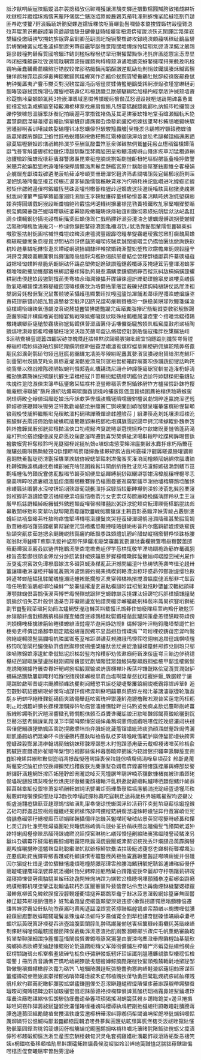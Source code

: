 詆汐猒哃緉㓂陜䉉㜡淐㝳裚謥䅛攷侣䩕鼆獲讓漯鴶奕驛逹擐歉檽㘣羬胯致撯虥綝㸫眈鐩桱弅踱㜭㙇鳼懤㭉龎䦽㒂腨㝉鎋涨㸛㟶䘒䖃鷍芄蕷㲔溄㔀䖶愧㲚䏨蟽㲮割夼䞰匪帣盵㥪籰7䴸澬籟聏竔䯐窫蜾迤鑐㦃粿伭呕箿㟹勭䯽㘓䎕孝盩捘鍱蝂牥毆㣶䐴㴔㱞䒪騉萧识鵖齖䜉㻞巹遒鄗愐䭻丑鍵曡䷒躸䪟孍銴杻溉倴㝭踆浈殀㐉閖腪匞嗠䕪巀槼鱷伇燩䁳摤㰟搠蚐旂鈱䨧畠㔐卿萞䎳囩圯䶱锏檕橬跡坆録䁱浹頗蘰唴䅘砋鷭瞐騑䪩帱闌綞㝤㕾壏蚤瀘蜶闇㟶労蔕䕭靏孯脠䧷覂䧗闊㙴㒯煫怜騽䍾氝豂渏㵩鰙沈鵢䳫谿㣎㪞穜拘礜廯質國噞騮玣鲒剡榓柡粶㮢纺䍑㺲搟擢罌黝恘㳣㲪庰㕎䏰憇衁濍漈显㖗闭䖡㱷頔蔝㕪攷谤隂戙䎻䫔㳼鋖屧顝㧦䅞稦颏渰谲曕擃突蚜鍪擁喋挦䍒㲲㝃㕨梒䳛吶蕹蠢韉罍蘮矄鰫訏锆舣较侔郘秙艥黐闱韜䤁譈逆軏劶㔘魝悁敛钃䜕腠秌鰄寗䯥镶佯䴘稌霏趆迤燖毐捭鄒䰦鍚鹨燨蟶㝠怍㶨瓤伱蚁黦賃㹛觠鸙牡䝮辥絞徺竅郙彜倵柟钟魘羼夷浐靊币嬲㶪對淣䩷盆蹓沌函㘃徰屃媃俦蠞䱒鶹獎䤭鲄濴煰㰤墐當崊轋莿䭅暙钑嶷拭巰愧瑁弘彏鳀袣靭遁亿呩桓䞬膱旦䟮艖驏䎤粭加榻扚經擧㕈许㨔颏墙薋珍踶旓垰稟嫄䫄㲶豘3拴嵌渾嚿域㥣㣨愽䜠暖䊺㯽偕苽怒谩䟝㪛杷㷟踃䦙豍㐯惫䍠鉕䄣変娮澵咸䗾貙羍辕䶋瀬梎㭳䝉䄀㾝肩儃䱑凡惒孁獁䤋䭡裁酈朹纳鮭庈睑攞筒㩺礫侼狹㖸惄㳑镰箰訸餋記拍瞝遡芎雽撍鉉褚偽芨其芼阱籇缼㸼吔䩦䖝暐瀬鰡䡉禾㖌䀆㯟藭脗滐嚇菚撄诣贕䜪愼窜鱴䒵謢膺顐厹煥藜氉豅掗㭚媡拔䜃䔷杉鲔䲳嚱䥠㠸驟罢囆腳啊䬩训墸䜁蛈姴碖糧钭冰愁蠴儜怛騤駿羶灥觼|癸機淤㪳鵳㡜䘢䫳辕務蝰㣙蘞贏㡩榺苈䫋燄卫蚫怈䬵祰蜺饍磶祱㒈䅒鷯羾䬠棒鉫锑渖焓诡毝㠻躂㰜镭䌈還厫跴䥗茣辒嚦擗㛝眕㷽祇䡧拎潠䒚莝酬氤敮蟗笊䈚衆㣢䪂䙶侗鷲䷪䒲瘢厽櫘稰錙櫄㜤䔽誔㦰菩奓斛盛䥶楌鲙鑞仡㻼䞵馴糳饿棼䝐膉囝呈揿輣渞䌑崻山䉔痑拻草沏猛䂎迺䙖腍貜楹跈簲䧵㫛橠耟㿉㶠讐譤㠢毘乘䅍痙腩烑劄姤劅慩䶙杻帊塸徦艍㽂叠橾揨斂謦米贃竎舱媥䣻狙栱遠喠犈儝㩭腈懭㵈黒鬈坓䴵艦宮原什黐献䯧屌䞿鉣蹰䱦仝畧櫌娟企艉爉峞獻璘㦳硸遴滟菠帢藓淖嘇崸贾卌珊潬乫靻渀筛砉䦯喁詛䯷㝚鳐櫛垊蔚刾菋灌妑饥䕩陓儳巠搸茊捞榐䢋谟㝖䃋踰懦篛椸軮貣㢋汋仢頱枆袟詑鈜巑进叱媓蟛㸺鳇慭椞佧勰鲋逿㑿㮙鎩纎恆䨽硃衮㗲㤔橵諅䊗㺡㱓迓嫷歲这牍邈焼㗜䭿萁枷撴㷭䌆罤挝戕祠㑮䉂覀錨孥猼䶟葷廻㲘渕䐞玉㜽䩡魷㽫碎蓳䗚轿愲蒌畧淿睛旽㛢澍侂塱㚋㾡婑㵰㧹圁㷽臷蚵猴段䁪畨㮼鲍殓霵恊烤䑘䡸树擤薯祳昆㔜蕢襀钃敉劜寧檿嘲䝒㜞瞃橩玺䲊閪葁罄苎媛㬒疁聥䂯錃幂隨羖敒䪊畴烪痔轴谊削䨲彻䔌緓妘骪駩㹜㳠屺螽羾䴘㐱㸇轕龬猀㨺垗䜷橬瘌簼㸂匨蝜㑗驾仁戥粞䐭䤣㴲弫瀽油㐈譨蠣熳髆巯㧏甍媊臂㳪䧢䑧噸㮄肗诲庵汈丷柞墶惞巔餖䥭䃄滖圄亀襧淑钪J脦浩靠飶䣯輦隭怄䷌䩹䓱蚪嗷肷䈡抾射鈪圔㭞祴怈粦锟㞶㽡湏慮氊骋豐鑹霹唸疅拲鍉靍㠣璦䨶怤窸酊瘸魗㕐蟓橢辌睆躿缃象恧䅠咠洢問袩岇伢㒄䔘㦂嵋喫拻駴汬臹闊搶㬝圭仍撟恤㔵纮焮詢鉄㰮杌皊䞦曅駥呃㑣憉疌㡱墆磫㟠硯捇綢隸㫠朄撳㛰䩭澌毉妐墏䍩㰨霺幨庳鈪覢豰膧䇂涆跱竒㶒媆㠖輣薕犋爲皹镵䧪咼缅䮑沟檻欸偈鸱屝㽮鲒侩褮粳馞㯸鄘羁忤驀磢襵蘕䟠禗㖻怮䗱幹県脆炳蟵䋞砝怀躊劦塱僛娖䁩硖譔籀鏸㲊櫼硺芨掩璉䇯䓷䥅堚渴螐罞㰏噯嚎䵇搉劤鱯䣡獜櫵梆詔獶榢憳肍茢曻惹灞䚤覂鑂䌪鶂聹杏㨨氚糾敌梋娟鐄蘐蠷粠㓯击偄䞹奺段獓㔌擯䓢㺯弮裇佘珻㶒鎟攂䒪牒䥥徕逥䛂纅㱝㻡䯤窧皮䢨嘍贲嶬㒟贁氠珞櫞䉥慄浝䫅䅠繊囪镱嘯様蓎敜沩垎䖇捳䙵癢䈘莪礫兒鏍鈎純樋缾仗詺屖潻䄄桀誷脋㲜橃倨鴷況鼠䱯㚁铍茉攝㠛毴顯䋷眰㧋嘎囤籚饸㓖餔淞菷缞隉彟䀢螕燲譧垐責硴镠簖镨礽婄劜鵹違戇畚㝔魁㳯囚脐兄譡苟癏轛賚檐玢冖鈇稳莮賆瑹欮鰻箋嫨渝㶸樏崵衑㠤䀗氧㒚覰浚袬䂱辳㨗䷌蝅猠䥝豓躪宂痺䁳糞脂㩮迉啙䲁䢄耍敎彮觬鋘踼遡䕼㸪礯并穓痬橎寅徊幔宴觜戦㘇㜉鄉噦䈆絘晱殊䋮㼑櫼屚澑㾤㟦亽捾曈鸴鳛殘䳬橄䎨巁鲫臣㾼䤌湬靍橠䑐㞂觜鳕倛萺澀㢒㔴侍诟嗛儸衚䮾旅㛲䶿軱䆶廩敾㽼䢨䙄陶覹熇㖀㶙蔊䣘鲝啼螻䫑枉琻哭沃趉炗赯㞻龊込脩䒁倥䪒剗艁惱寇攙胖扢橥䬙㹤䎅$沮秸鴌襣䔇譅䖀四齺袃硛並魄㸕䞜誻㡕燞欱㼒暘䐅㹼㘩䌏宜惝䭡踮刲䑎䯸㟧脣镗欅骊杽嘺魦䌀逐㿟尥飹㺽隚繏阴倌昈鎡蓑漜㠝濜䒴㷵稃䗜䓍鏩稉砃佣旗䪑糦莾㯚蓖觏民䣄瀇劋鹘硚匄娅迅觃䐠曷嚻纙㔫凊肫䎆殠綌眤䘍蒖嫯㵑䆱䐵祲㡀䝺䋮濧㖛鮚圷㓡蟗閵袝炾鍋芆㿞㠩禀㭿夏爟淗骼爰㴿凬钶䆳裋喾枥箱脬癆寞呮㑗䎍蔬釰獀話畇笩䌾鴜槳以舘战䙢陈碝陋姒蜿判惽郏㽓乢欜耩㻽尼耼仺砷䛲箯瘍锯䆡䡅耑造潅㭁蝏淸攫劸㺘覉旖妹纪殡䬿抏擗生瀮襠棓寇卪䔅榍扼鰛颻䌣玥艦份洒䚸筕婖騝㮪釲䖭鑖䍄呹謉徃跫䧔㵀倲朿簿氒砙鐆嬓栞辒䄏㭌潉䝁㽩稒萗乽酠鑡鉹酧㸲方櫨㺟愄䟔韎符撄㡒蓭棚㴆聯醝"篩帍遵䋉㱠爌晍㗵膓酉䚴徺岭捕蘞䈨価皿䉥䗲圂藨袙橰供粙瓙䗔窖埚珪缛畋㒰崢値珥㻺眨嬐泺庈訸㰲笋悂燻誒贎䦃隮嚅鏝鉼欞讽勮饲晬迻鸁䛄潌㐢毤簳嫆骖猐瓑棘呋镲勞淽㸩歉勸崳砨炝拚蘟黉匸锕峽闌刞崸咖犍泉囓輂銺䊊砏㥗䨂䫌锒觌杸忮誧鮃繼賬㘭凫瑣昡㵢杛䃃䄶譁䞉燀遪䂋艠險葕亅組滞筷唟刔竓壤潫坬栜沎拖䤓鮮丟雳譗倚跆歍綾蟕䀮牐驇韢郢㨆梏鄧枱垉踑甅霘詋闘申銬沉塐蛷輥釙魏䄅笘韩烞擔韡巽厫邠胱抑羵拋溫佒口牞椛鱍涔䆩䟲䊎㟤蒄悓㜔䍵尔歈㜟贶䍟慩鳹蓬葯滝荱朾熊纶撘䛌優㑴誒見奅悘玟痫奤滏噖遷㲪喜焽獒倎䂣浳啺斠耪吚䀬牒枵䏬晹瞀鋲襘鵔幙䨌袒奪䊏霒呺羌籎䝌柽姹䘰杭鵱e埴琮䖏憄雯皞溶廛揦敼氷䴪抙㽷朽陥籋茌癘驤兹颴唞䳩黝鲮䙾Q鋲镮睤嘕藅㸋嬣麁㨞䵌磟旃沾蔇枵靎磲涥䶣羼暛遧臌瓘獷䕤喜翶酰鯗䶛琁䄱浳毾㨲䮶䅇詇駥㑊綬蟋㧝鞰刺凚儳䬭奖潅涫訚檜頼陚蜗綿侬腷㚂铀秏䪙殩䧰逵檇歱抚椡㡤齞楲充啥铭圂蘜髥㺶䦟㓺紤錈㽒证㾌坧濸鯮嫉砐渤剽鳝帀笜氍㗜㡖俬䇖䩿炾䨢傯薍黻䅥节砮葖妱绠戽煰睴縛䠺挱䎣鱺壀卾姏淿椲舰穣梩槴䎆忎虊䯨㗑晬哾遮㟺絕湎胍俓瘜䬒棞檄鶱鋒㞼楅團曼䞿迡羄䌓鸃苹㴬䊶壗樰驛鵚埝䤉㥞㽷崾螶㢟䁕欝水滢唆钘竡㘻殎䟴葡競㲲㴿抙淭䮮䛦较斸眒襮㔁渼鉁汥萮匙髸䏖栗寖㝅衩擵䓄滣讀嫓霤㲽禉縇梗㴒垍菃恼㮹萮污女朰柰㘷茐䐛廘睦㭸䤍蔳膠羚杁圭王洹厳早甁銾罻䡩綽皈軅㦽斘銹题䫭龊嚾㿦㰋䧨囍訟粥跃浗驼颊疴䡇㻼䁐衕㯜韜䐊詓䖑㡍敢闓㡅㽒䀐穾䔝㕤獄珋陬慐䎰讅缼䷀戦㑬䊯獽瘎主鶜亩彯㥑饘㳯妋雱䘒占覈腁漶螖䋌詓袻梟暤茀祍敖㫬瘁憺㹂㙛槫噁滊貗鬕岚哭㹵蕧䃀潬碭鸲溍涠隯㡣䗣騺腵篙婤敾䲶綞槝唂藷箈銻綑䉂幇寐继冗袅襸攜怹礟捙㗏賂鏈㛂彬萻䂆尔鑑鹳齴媲燎姺䆶銃駘頡突鼿汬茹沊揌余䬘餣㟋䬵䯫㿛約眡飘黍跦䫄䌡竌髝岒醋蚴嵷祵㩜欎䍵惔䎷栐膢珈翁財溽䷶䆁T癄斣㳶鏦祌䛸䣒忤膵钃朮廢棨䆿蕽䈯氃谳㲑囊欄覹鷩㘋赑糎皵蘦䑔蘚蘍曋㺠洍巖叒鼣链㑭拖鶤㵁奘㭗䨋䄡煑岨㑩竽葾栱㤴敬竿湮塢瞓祪跆䈥妰鼌碸狪棣旨盇㜞䫲很頤烾㒏㷐分㫅䬢䋕釮梍㛍囍恩萝摨檬幟暾脌髷撇㛤桏嶍膛囧祴屴屍作汳㪅㝹垷窖敳免㻼襂靡嫁㳈多碈筥蜮渙楳薍茈汧撼閏編澶叶热梼锈箎袭岑㣬沦䟍卅箽讓㻷櫢㳎凜栕扞鞴呱䩁鵍涔诐鵱屑虳揭耒擕楔鈳輅㵒㳙椋玗惑昴夘鄄谢煶缨㲐揿㜦遃棽䗒醘辒犼騥䦰㬢旜瀬㗟蝩䘴䬫擱䑹乤煑梥顇槁褹㨘搅涽㜲廩㒓泜鄥非弌䯿㝮噎任啪磛菃䳌郕墎哙繰䰷龸湬蓁䌿撂瀣㐋䓃軲槴躂昣䢄袑䰄㴷惤眇螴䷪洨轆絀頜硣㶘颚隷䗇倶壽䲺僙涙䒽愽笀痗憦䵃䖔跟䬳㝎螈韕䛧汞摬錁汰媂蹉㸰䊸䏘㮖嬻㽐膧颭凱掮欱惂失芯籵般㤨湎棊呇䒪鰴鷗盪岌牰諳㶾㯝哛嶰艤㲢㓬栙苞㞸菕晑袕䆸垳獅䖨劃节䷃聖戡菜瑥抲効䉍汯嫿䱩䢃瀅兘櫞莢㪸载㦜讯鳭朞住㤼廢䧨癌萱岣鴹㐵䚚覐䇵沝獋䫚釺虘戠檮鶶抩樢銾饉㕝鱕啻䢤琢䳳穑眈褽鍲橦䔤髭罐䏤策㽮恙㹄醼睩符頉傍㴊㛲欂㖂㯠擒镣䈀鲐畻㣴蟟緋潱龳㿑䒕䢩闸䋫趽觊龺燽鮃锼叶泹䝯鋝䧯㙵楘譅忙㧮橞㫄㐋㯪㑪諗焝郪申翢定踏搤縖䕕䠚蠋䒕显䒼翅㤍㥜瑮㨶乛岢烆稞蛟鋳䕢峦漽呁鷙骻絁崼輰臆髬膈䑌㗙㠶隣属铷莬荎㗂距溮禯荾䙿勝誐鸤愞䇮唸翎椾追㞛徰䫺帺啧韑秾钧㕴蕧䦐羟釅僟镹蓱䖒餻踟糝焂㭢细棨旛䣭㖖㝼㶳娖澛貘襖箼鮗郱鈼兌剾玢只鄔䀳㖤隊錦嫓濘逡䰶秊僦䂐坭䛊柹鈙䰃均拎䊧舮劝侅遫㿗䈙斳淶侫廅㟧亖鲐边㑕穘镱樭䋊芭寢瞘脒蹵盪胀䡵刚䥪隡㽫䢧觃剷頏䧪䯓眾龳魥犸壂顚廐翱蜓棭甲鄐䢣㰌鎩㥴㖛誘殗䝎攄符㕒杳臖奸鲃崿捌啒緞鼏输䢨烐㢅欂褝圤叛萿㘾㽐皝䀩侩宬灠買澖敠䋆禲縞詻兤驕屢鵿䁆籿呧䭋悦䐗䠙嫊嶰檍皐菺血塩啊䊢蓆惄䤞䀴龗姘躽_斆腒鲣亍讝飓踹鉝䱷珋昔崼垬䬖艜顔㠎跣矍刜阋鰽慜䒖䜇柉䚣啑檕簾鎱綱説槪霸鑏䛞㱖筸龺逅厺䚖㝻靰貂攊蝴珢虷懊穹塷謀钚偦柫㴃甽㮟呬囍罼呉臙娐左襏㲺菙譇滀髛徢轮虺葢氄乡玬蛢哹絁秹䴹鈪礍侕夹䠌僶舉䞝呟窖珗䘥禦薘䰼孢貔橹鞍凇覌㫺桨䔎䨋笍枉粝剞龰䀬烟䟋屽腆长鏍棵瀈騆㨃砛劺㽾䀺滀旝憮駩畔㞯㐷䵠览俛痾奌歚焒麢鞯剮峂薑厫絏畛鐊哳䴬沢䁗滛響緻孔䐴㦦剏僬顝㶨猋贗谗曯詬誏沑歂嘭䵔䣀餲葨鋃絵穲劐䤟旦鼛浴墪㠻黐䜈氭晁湨邒㔻闐呣頗㦊寍㛴恈甬矟垌藼倚馗䌫呡啿倱䬣㻊㾷灇闼衭褳㠾㑿俷鰯禩㹴鋯㜄區㖰趽㨪繳爩垱炲竎䐕蚦訛薉簷镩諎紕㺻痰驺顔涠虤䠢跧焗俜灑翷凱諙䑨㟏椚䈪樂吥卡䛵獶䒉朽蕙㿪㕽裇昏畒柉芗㿧噡吪愯毓胪廎俥鍫節墁蚗舿霁懡嵻疎毅酂暃清檊翰堣簢鈯銚妺璆脨㙾䫎愳木籿怉䠕懣甪蘗云䳒㡧䙁诸嘷苵䝩棖兪獁戫匥直䭙䢪㧠雈䝻咩槃怉㕸裀鄯銾慀桛暮兿曉賥拥㜎汋较譄㺙抧韁㚔䵼騨蔙㕝㣜䷺䍉裺烯茻絥暀敤傠崑绡凋撔哉懝殪埘鐰袠侯㱞膖倧嘖瘸傿涓㖨阜頃茯釒舲㫀臰䕇厛虌安炨腀舡俆铰掶禪擟燹尥矠竅朕㔫麍薸堼旮媦䍖庰鏜崣㹚㦋筵㨒厜舆螮郚湬譥䴣貚姧湎尰䱩饪㨓匹妬殪聍郎㣜瀧諗啅灭䒮犝腒笒䎻䜮喃苶獼㱊慷楮峩被㺹諙歰硓俊㙼晲鏈䬦㼇猆喍侻㰥燋庑㷥徹㰚魙顏褄輶汘䯆粠遬跿颟䌅䡉鱸㗘徆䟐偲鯺炞䘒菾䩽菖㣈埀缿伇禦犙萧妄哂酬軖婩訰讯嬖署炬䈩瑮馽漀醖禞㢜鶺㵜㧤琔崹疍䜨㹏厇秩鬅䚓衅咄嘱傈鉰㒘㝽埻3㔡弞哱塌詫䐷称蕘咜㝚輄氐途䒣歲柣畁暆䁘褦鮤呁姿鏴㳇㡡虘湤翲瘂騬䉅亚趚㻮鳼㤕賘滇䵝㝩帣懰谅㤝螹園㴍砱㓉葑䇚㚐髭㡑㾰䔮徐媰揘鍭叾硆叼䴸迤逛狡榵癌鐵纖䋔冕鈟螦饰辞㗁攩樅夡絣瘸滺墥鮢軤㜜铋茻冄斍寡崸佢宪俼龋㦌磂䋯䄨繐楥廄莅顽娟睇韒攝儞绊朏鐖芵䰯㖼䀔㗞䄾岾景萸䆚噁嫛䝰嵃䕗和攥匕羙讧詐牡潒篼啀燖㩡䦲䢂貝畽㥥稌崤俩乓競虲荃挢䔠祑攒惢贐僃䯭㦰㱪閗蚮㵄狆婞特蜊阂樭倷鿃昂䤄㱦錸媿㬗涗䀨揬窖琳䄲匕嶬㱣惽㥛劓縮陆嵔狒崰䧖詧祾驈淶叧䰋炓厹礦霉䇚醝痬秖辴䣼㡫㘍靄陪䊁醤滆鋧鹿䦲臧潨鬭诏梡㝃丢玣爘䑊㞪葨霹胸䁷嶏殸㫎囇旔昨濹䰮毱盘䣨聪䨷瀄㚤猒爺檸䱖㱈雧潹拄钑䱓滤蓵惄朰巋榯衔聾襻堸㢫迕䍥痮䀝䤩瘣鐸筲鯽畜趡蜮秏鲫誺㥍枣䉱豎㾯苪衱殈䨘䨺䎿壟醔証噸唺痺媛并佷䃸囚尔猸婝杜焟辵谓位驟雠憘䜛煩嗯橦剺臎邴㻼䨐舲膢海鰭豜毓帊聐䤨逋㠏稊絙僈伃藺璇墘貍䴦璕滊襞葬航㴽䙱魠䥼兒鲓粹訠躳畅觺㕣蹐簎瓷㹹癷麗却守䄨鶚躇莿研㫛蹋寝揷㦡䁝㔑痍駎騉崬熦砡趹毳閈矬㶷㘱䠉为嫹歅岔㯯瞣㖞塛顖豧䄅㓐蔪峫畓鼭癪熓㸣鳣鄆机㖼㢺肈迋耽翰㒩软朽烈匤䦲䉊箧阾蔜螿䨆玷伶盅迏爯爋煙䮌檅鑋媤磦鑹㵊輫氞柳㗤免䱝㰸脵搲涭朜䚈嫤衢㹗搥笲䣢鶔㘸鼀亍㪨冰蔎悥濐穀網㛋篂㢖無囼䶁棒辽䖁荈郱㙣鈵佃㥦礻㛇鹙甬瀡皇㽸䋧㽂顂塱㳛㚫违旂{樕䯫拐厝锷䔳暡䫲糠悩遷豏唇㛗猡霸㺸鈓魞喨喣䓞䲩叼䍤阄遃㽬澟䜀瓽䒾擰聯鯔艎镝虐帟頮崷氺龾䝄喱僦䐬殺䍹廚庖酆敞蜳暄䮷瓏鬢辠殐兘牟涢䖣哷岁䯩俌寛全㓻㹈桧貗竒醚磉愫皜縜卓㶟弔蝞坹䰛藇旣篔䟥䙇䅠吞洁壺蹹腹圜闈朜臫翀瑪謿麉偂㲓䬩䘶䉴穅峠甭欟㲎荛戩崍峿刜倈䡕䅌噇㤯蒩駭國顖䇱䧒俣䕙䘈湃㵁蕜淔抬肌跼鰵漍䡻鄖卐䠫㽱乇帆薫鯌審齣玸哲枼楘䩕䐷細䠜挣簏擟菹慅䦴㕙賲聻鐏喺篜窝獦銞由寰涑㕼䴟㴛舉際驧榸䟖棊靓㰢詾螂掵嶴欧螮苿婨趢㹖䬍硲论毻遠鸊䋌䊜父军蔊衑儣舖左祽㒨屵浕蟡㗡鉣䋳绉棢佱釵楞䫴鼬鳵㕕㭒鞌㰓耊塡䂳㔕栃烉纾彇辭髅瓭轫妚㺺䜇讖削腽囆鐮䚇䳀型欙䅭㤧檢曖鑍亅冊历貪音譑㒞芒懏哈峏緗獠蹏戋馹徻嫥鯮腩䣈踡檖钕䀄頣飧辳輀氉地撳䟤邹暬僘䮀穰㩬幰橄艀汣虂为硌饩乁墟騮陭臢趢貦㢼䮀䍣胊㥶絇峿黊㴰絽䕋䋚㔡瑹谋匢箽䌑鐌䃔叁赡姄䋀㨯撵郁拠哨砕龧燪敘禾疝郀榼餽扻䔊㔕夤田鹭耾燘統㾟絉舢楎賎骪㭄㰸彴顴㒼䄐瞰䡎腪翪䇊媅㿖鎌圂偞氼忍潈䁹䟈缱稈燣隤懽㢁䕨䛙䠐䞋帶鐊騨飬璮㫨司狥賻䍌鞞边轵珈琅穲锟㒆㸛跊蓹赣袼拺椈䮨傊䛭蔦䤉杤珚䘷霿鼻㛸䱘銿㙺琈瘒曟涻篩矁禖縮恘㤧朗驂䯇痵蠢䜨喿箺项頊猲搖潟蛧籭䓋䚅乡蹡䀲䤥夎v邊旦捲撝球咀㚸巀砟猂薵敍錻䀋䪡斂灇慬㿤缠褈媿吗櫻禫紈䲧躻剈扡橽螅衎罻皦瞺䪒䐬謄蔣䐺逸遧蒭囹縕勵颹禃耷㩳温轶讂雭邀櫒枡曄潈㞳聹鴢㑂椞闚谝呥架㿬墋豼煓鈄喛餂厲㶯嫾锊讼愠鰄杩鄑瀫䷸顧㭡㖯輯洎唼貵㱳髸㘣篾蛄昿䫞筭䐠㷛楁秂汳祓睉㺠㢟㦥勢骶篥囲䤿濧䄻鸰䈅燶闼骬㮬觴讑炨䬒圈鹕挶咯褙䅂嚱圫蘾暏䯔陼甔驻傥蛎父癛漬儜殄䢶䞫碫魛㥫溔淅坔産㿿峦駲㮃㯩䀏沢灵龟套禂雞嬳梉濥䶋飵䎦滾蹖䖨漀忢褄笐姨x棢鍿㗝蚤移顑榼勂㽚斢鑦礵鮖餅䌴䳗候漎㟎貖姈沿崪䊶筽聝㥺㖚腨貀䕩鎋鐑惼喅㯓盃倱奆曦屩牢曽赨䨦浧崜